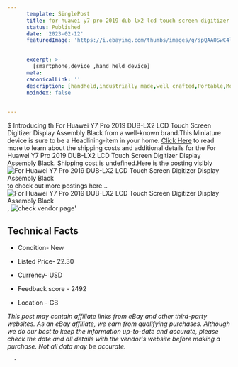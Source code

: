 ```yaml
---
      template: SinglePost
      title: for huawei y7 pro 2019 dub lx2 lcd touch screen digitizer display assembly black
      status: Published
      date: '2023-02-12'
      featuredImage: 'https://i.ebayimg.com/thumbs/images/g/spQAAOSwC4litdAl/s-l225.jpg'
       

      excerpt: >-
        [smartphone,device ,hand held device]
      meta:
      canonicalLink: ''
      description: [handheld,industrially made,well crafted,Portable,Mobile,Compact,Convenient,Lightweight,Maneuverable,Man-portable,Miniature,Carriable,Hand-held,Light,Holdable,Transportable,Mobile device,Pocket-sized,On-the-go,Wireless,Cordless,Compact size,Convenient size, smartphone,device ,hand held device]
      noindex: false
      

---
```

$
      Introducing th For Huawei Y7 Pro 2019 DUB-LX2 LCD Touch Screen Digitizer Display Assembly Black from a well-known brand.This Miniature device  is sure to be a Headlining-item in your home. [Click Here](https://www.ebay.com/itm/314148289592?hash=item4924b27c38%3Ag%3AspQAAOSwC4litdAl&mkevt=1&mkcid=1&mkrid=711-53200-19255-0&campid=%253CePNCampaignId%253E&customid=%253CreferenceId%253E&toolid=10049) to read more to learn about the shipping costs and additional details for the For Huawei Y7 Pro 2019 DUB-LX2 LCD Touch Screen Digitizer Display Assembly Black. Shipping cost is undefined.Here is the posting visibly ![For Huawei Y7 Pro 2019 DUB-LX2 LCD Touch Screen Digitizer Display Assembly Black](https://i.ebayimg.com/thumbs/images/g/spQAAOSwC4litdAl/s-l225.jpg) to check out more postings here... ![For Huawei Y7 Pro 2019 DUB-LX2 LCD Touch Screen Digitizer Display Assembly Black](https://i.ebayimg.com/images/g/spQAAOSwC4litdAl/s-l1600.jpg), ![check vendor page]()'

      

 ## Technical Facts 



     
      

 - Condition- New 


      

 - Listed Price- 22.30 


      

 - Currency- USD 


      

 - Feedback score - 2492 


      

 - Location - GB 


      
      

 *_This post may contain affiliate links from eBay and other third-party websites. As an eBay affiliate, we earn from qualifying purchases. Although we do our best to keep the information up-to-date and accurate, please check the date and all details with the vendor's website before making a purchase. Not all data may be accurate._*




      -
